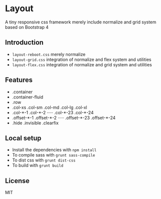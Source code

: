 # Layout

A tiny responsive css framework merely include normalize and grid system based on Bootstrap 4

## Introduction

- `layout-reboot.css` merely normalize
- `layout-grid.css` integration of normalize and flex system and utilities
- `layout-flex.css` integration of normalize and grid system and utilities

## Features

- .container
- .container-fluid
- .row
- .col-xs     .col-sm      .col-md  .col-lg      .col-xl
- .col-\*-1    .col-\*-2     ·····    .col-\*-23    .col-\*-24
- .offset-\*-1 .offset-\*-2  ·····    .offset-\*-23 .offset-\*-24
- .hide .invisible .clearfix

## Local setup

- Install the dependencies with `npm install`
- To compile sass with `grunt sass-compile`
- To dist css with `grunt dist-css`
- To build with `grunt build`

## License

MIT
